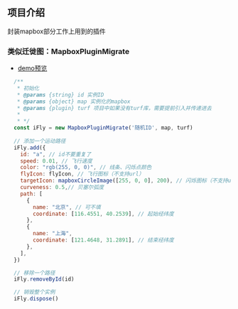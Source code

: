## 项目介绍
封装mapbox部分工作上用到的插件


### 类似迁徙图：MapboxPluginMigrate

- [demo预览](./examples/MapboxPluginMigrate/index.html)

```javascript
  /**
   * 初始化
   * @params {string} id 实例ID
   * @params {object} map 实例化的mapbox
   * @params {plugin} turf 项目中如果没有turf库，需要提前引入并传递进去
   *
   * */
  const iFly = new MapboxPluginMigrate('随机ID', map, turf)
  
  // 添加一个运动路径
  iFly.add({
    id: "a", // id不要重复了
    speed: 0.01, // 飞行速度
    color: "rgb(255, 0, 0)", // 线条、闪烁点颜色
    flyIcon: flyIcon, // 飞行图标（不支持url）
    targetIcon: mapboxCircleImage([255, 0, 0], 200), // 闪烁图标（不支持url）
    curveness: 0.5,// 贝塞尔弧度
    path: [
      {
        name: "北京", // 可不填
        coordinate: [116.4551, 40.2539], // 起始经纬度
      },
      {
        name: "上海",
        coordinate: [121.4648, 31.2891], // 结束经纬度
      },
    ],
  })

  // 移除一个路径
  iFly.removeById(id)

  // 销毁整个实例
  iFly.dispose()

```